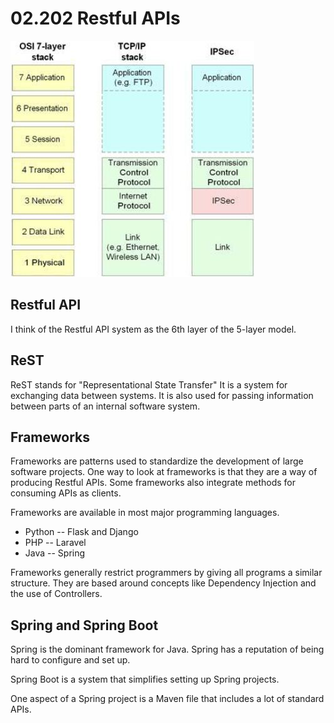 # 02.202 Restful APIs

![Network Models](images/Internetprotocolsecurity.jpeg)

## Restful API

I think of the Restful API system as the 6th layer of the 5-layer model.

## ReST

ReST stands for "Representational State Transfer"  It is a system for exchanging data between systems.  It is also used for passing information between parts of an internal software system.

## Frameworks

Frameworks are patterns used to standardize the development of large software projects.  One way to look at frameworks is that they are a way of producing Restful APIs.  Some frameworks also integrate methods for consuming APIs as clients.

Frameworks are available in most major programming languages.  

* Python -- Flask and Django
* PHP -- Laravel
* Java -- Spring

Frameworks generally restrict programmers by giving all programs a similar structure.  They are based around concepts like Dependency Injection and the use of Controllers.

## Spring and Spring Boot

Spring is the dominant framework for Java.  Spring has a reputation of being hard to configure and set up.

Spring Boot is a system that simplifies setting up Spring projects.

One aspect of a Spring project is a Maven file that includes a lot of standard APIs.